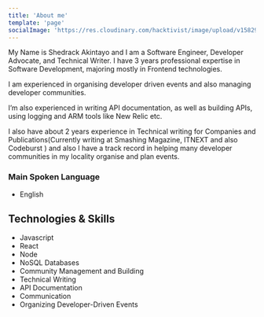 ```yaml
---
title: 'About me'
template: 'page'
socialImage: 'https://res.cloudinary.com/hacktivist/image/upload/v1582900689/IMG_9816_pnaxcf.jpg'
---
```


My Name is Shedrack Akintayo and I am a Software Engineer, Developer Advocate, and Technical Writer. I have 3 years professional expertise in Software Development, majoring mostly in Frontend technologies.

I am experienced in organising developer driven events and also managing developer communities.

I’m also experienced in writing API documentation, as well as building APIs, using logging and ARM tools like New Relic etc.

I also have about 2 years experience in Technical writing for Companies and Publications(Currently writing at Smashing Magazine, ITNEXT and also Codeburst ) and also I have a track record in helping many developer communities in my locality organise and plan events.

### Main Spoken Language

- English

## Technologies & Skills

- Javascript
- React
- Node
- NoSQL Databases
- Community Management and Building
- Technical Writing
- API Documentation
- Communication
- Organizing Developer-Driven Events

